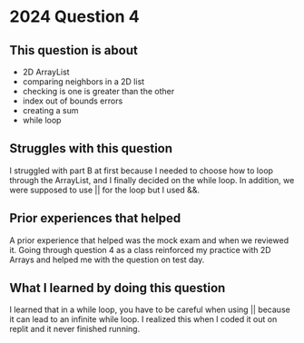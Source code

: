 # 2024 Question 4

## This question is about 
- 2D ArrayList
- comparing neighbors in a 2D list
- checking is one is greater than the other
- index out of bounds errors
- creating a sum
- while loop

## Struggles with this question
I struggled with part B at first because I needed to choose how to loop through the ArrayList, and I finally decided on the while loop.
In addition, we were supposed to use || for the loop but I used &&.

## Prior experiences that helped 
A prior experience that helped was the mock exam and when we reviewed it. Going through question 4 as a class reinforced my practice with 2D Arrays and helped me with the question on test day.

## What I learned by doing this question 
I learned that in a while loop, you have to be careful when using || because it can lead to an infinite while loop. I realized this when I coded it out on replit and it never finished running. 
